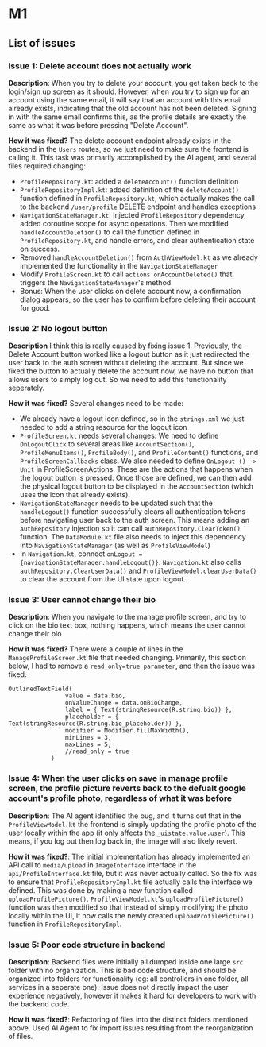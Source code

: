 # M1

## List of issues

### Issue 1: Delete account does not actually work

**Description**: When you try to delete your account, you get taken back to the login/sign up screen as it should. However, when you try to sign up for an account using the same email, it will say that an account with this email already exists, indicating that the old account has not been deleted. Signing in with the same email confirms this, as the profile details are exactly the same as what it was before pressing "Delete Account".

**How it was fixed?** The delete account endpoint already exists in the backend in the `Users` routes, so we just need to make sure the frontend is calling it. This task was primarily accomplished by the AI agent, and several files required changing:
-  `ProfileRepository.kt`: added a `deleteAccount()` function definition
-  `ProfileRepositoryImpl.kt`: added definition of the `deleteAccount()` function defined in `ProfileRepository.kt`, which actually makes the call to the backend `/user/profile` DELETE endpoint and handles exceptions
-  `NavigationStateManager.kt`: Injected `ProfileRepository` dependency, added coroutine scope for async operations. Then we modified `handleAccountDeletion()` to call the function defined in `ProfileRepository.kt`, and handle errors, and clear authentication state on success.
- Removed `handleAccountDeletion()` from `AuthViewModel.kt` as we already implemented the functionality in the `NavigationStateManager`
- Modify `ProfileScreen.kt` to call `actions.onAccountDeleted()` that triggers the `NavigationStateManager`'s method
- Bonus: When the user clicks on delete account now, a confirmation dialog appears, so the user has to confirm before deleting their account for good.

### Issue 2: No logout button

**Description** I think this is really caused by fixing issue 1. Previously, the Delete Account button worked like a logout button as it just redirected the user back to the auth screen without deleting the account. But since we fixed the button to actually delete the account now, we have no button that allows users to simply log out. So we need to add this functionality seperately.

**How it was fixed?** Several changes need to be made:
- We already have a logout icon defined, so in the `strings.xml` we just needed to add a string resource for the logout icon
- `ProfileScreen.kt` needs several changes: We need to define `OnLogoutClick` to several areas like `AccountSection()`, `ProfileMenuItems()`, `ProfileBody()`, and `ProfileContent()` functions, and `ProfileScreenCallbacks` class. We also needed to define `OnLogout () -> Unit` in ProfileScreenActions. These are the actions that happens when the logout button is pressed. Once those are defined, we can then add the physical logout button to be displayed in the `AccountSection` (which uses the icon that already exists).
- `NavigationStateManager` needs to be updated such that the `handleLogout()` function successfully clears all authentication tokens before navigating user back to the auth screen. This means adding an `AuthRepository` injection so it can call `authRepository.ClearToken()` function. The `DataModule.kt` file also needs to inject this dependency into `NavigationStateManager` (as well as `ProfileViewModel`)
- In `Navigation.kt`, connect `onLogout = {navigationStateManager.handleLogout()}`. `Navigation.kt` also calls `authRepository.ClearUserData()` and `ProfileViewModel.clearUserData()` to clear the account from the UI state upon logout.

### Issue 3: User cannot change their bio

**Description**: When you navigate to the manage profile screen, and try to click on the bio text box, nothing happens, which means the user cannot change their bio

**How it was fixed?** There were a couple of lines in the `ManageProfileScreen.kt` file that needed changing. Primarily, this section below, I had to remove a `read_only=true parameter`, and then the issue was fixed.
```
OutlinedTextField(
                value = data.bio,
                onValueChange = data.onBioChange,
                label = { Text(stringResource(R.string.bio)) },
                placeholder = { Text(stringResource(R.string.bio_placeholder)) },
                modifier = Modifier.fillMaxWidth(),
                minLines = 3,
                maxLines = 5,
                //read_only = true
            )
```

### Issue 4: When the user clicks on save in manage profile screen, the profile picture reverts back to the defualt google account's profile photo, regardless of what it was before

**Description**: The AI agent identified the bug, and it turns out that in the `ProfileViewModel.kt` the frontend is simply updating the profile photo of the user locally within the app (it only affects the `_uistate.value.user`). This means, if you log out then log back in, the image will also likely revert.

**How it was fixed?**: The initial implementation has already implemented an API call to `media/upload` in `ImageInterface` interface in the `api/ProfileInterface.kt` file, but it was never actually called. So the fix was to ensure that `ProfileRepositoryImpl.kt` file actually calls the interface we defined. This was done by making a new function called `uploadProfilePicture()`. `ProfileViewModel.kt`'s `uploadProfilePicture()` function was then modified so that instead of simply modifying the photo locally within the UI, it now calls the newly created `uploadProfilePicture()` function in `ProfileRepositoryImpl`.


### Issue 5: Poor code structure in backend

**Description**: Backend files were initially all dumped inside one large `src` folder with no organization. This is bad code structure, and should be organized into folders for functionality (eg: all controllers in one folder, all services in a seperate one). Issue does not directly impact the user experience negatively, however it makes it hard for developers to work with the backend code.

**How it was fixed?**: Refactoring of files into the distinct folders mentioned above. Used AI Agent to fix import issues resulting from the reorganization of files.

